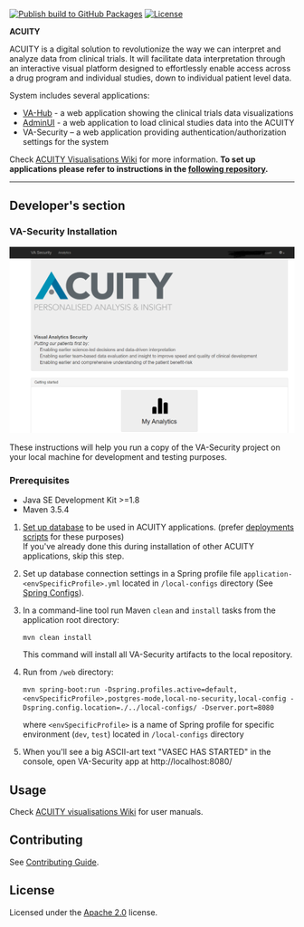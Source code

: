 [![Publish build to GitHub Packages](https://github.com/digital-ECMT/acuity-va-security/actions/workflows/build-artifacts-and-image.yml/badge.svg)](https://github.com/digital-ECMT/acuity-va-security/actions/workflows/build-artifacts-and-image.yml)
[![License](https://img.shields.io/badge/License-Apache%202.0-blue.svg)](https://opensource.org/licenses/Apache-2.0)

**ACUITY**  

ACUITY is a digital solution to revolutionize the way we can interpret and analyze data from clinical trials. 
It will facilitate data interpretation through an interactive visual platform designed to effortlessly enable access across a drug program and individual studies, down to individual patient level data.  

System includes several applications:  
* <a href='https://github.com/digital-ECMT/vahub'>VA-Hub</a> - a web application showing the clinical trials data visualizations
* <a href='https://github.com/digital-ECMT/acuity-admin'>AdminUI</a> - a web application to load clinical studies data into the ACUITY
* VA-Security – a web application providing authentication/authorization settings for the system

Check <a href='https://github.com/digital-ECMT/acuity-docker/wiki'>ACUITY Visualisations Wiki</a> for more information.
<b> To set up applications please refer to instructions in the [following repository](https://github.com/digital-ECMT/acuity-docker).
</b>
<hr>

## Developer's section
### VA-Security Installation

![VA-Security Screenshot](./docs/images/VA-Security-screenshot.png)  

These instructions will help you run a copy of the VA-Security project on your local machine for development and testing purposes.  

### Prerequisites

* Java SE Development Kit >=1.8
* Maven 3.5.4

1. [Set up database](https://github.com/digital-ECMT/acuity-docker/wiki/Applications-Setup) to be used in ACUITY applications.
   (prefer [deployments scripts](https://github.com/digital-ECMT/acuity-deployment-scripts) for these purposes)  
   If you've already done this during installation of other ACUITY applications, skip this step.


2. Set up database connection settings in a Spring profile file `application-<envSpecificProfile>.yml` located in `/local-configs` directory (See [Spring Configs](https://github.com/digital-ECMT/acuity-docker/wiki/Applications-Spring-Configs)).

3. In a command-line tool run Maven `clean` and `install` tasks from the application root directory:
   ```
   mvn clean install
   ```
   This command will install all VA-Security artifacts to the local repository.

4. Run from `/web` directory:
   ```
   mvn spring-boot:run -Dspring.profiles.active=default,<envSpecificProfile>,postgres-mode,local-no-security,local-config -Dspring.config.location=./../local-configs/ -Dserver.port=8080
   ```

   where `<envSpecificProfile>` is a name of Spring profile for specific environment (`dev`, `test`) located in `/local-configs` directory

5. When you'll see a big ASCII-art text "VASEC HAS STARTED" in the console, open VA-Security app at http://localhost:8080/

## Usage
Check <a href=''>ACUITY visualisations Wiki</a> for user manuals.

## Contributing
See [Contributing Guide](/docs/contributing.md).

## License
Licensed under the [Apache 2.0](http://www.apache.org/licenses/LICENSE-2.0) license.

